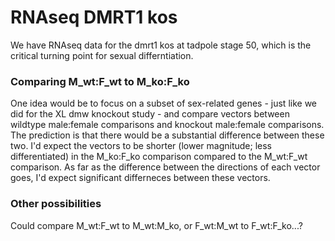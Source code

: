 # RNAseq DMRT1 kos

We have RNAseq data for the dmrt1 kos at tadpole stage 50, which is the critical turning point for sexual differntiation.  

### Comparing M_wt:F_wt to M_ko:F_ko
One idea would be to focus on a subset of sex-related genes - just like we did for the XL dmw knockout study - and compare vectors between wildtype male:female comparisons and knockout male:female comparisons. The prediction is that there would be a substantial difference between these two. I'd expect the vectors to be shorter (lower magnitude; less differentiated) in the M_ko:F_ko comparison compared to the M_wt:F_wt comparison. As far as the difference between the directions of each vector goes, I'd expect significant differneces between these vectors.
### Other possibilities
Could compare M_wt:F_wt to M_wt:M_ko, or F_wt:M_wt to F_wt:F_ko...?
